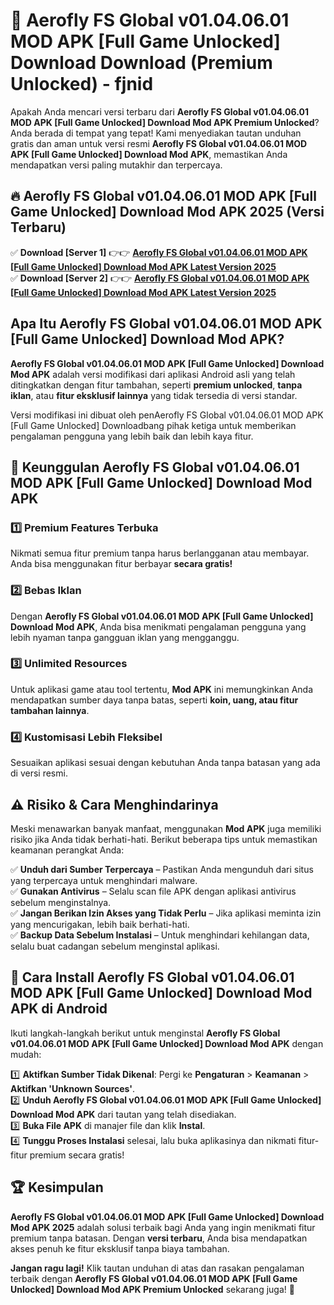 # 🎯 Aerofly FS Global v01.04.06.01 MOD APK [Full Game Unlocked] Download  Download (Premium Unlocked) -  fjnid

Apakah Anda mencari versi terbaru dari **Aerofly FS Global v01.04.06.01 MOD APK [Full Game Unlocked] Download Mod APK Premium Unlocked**? Anda berada di tempat yang tepat! Kami menyediakan tautan unduhan gratis dan aman untuk versi resmi **Aerofly FS Global v01.04.06.01 MOD APK [Full Game Unlocked] Download Mod APK**, memastikan Anda mendapatkan versi paling mutakhir dan terpercaya.

## 🔥 Aerofly FS Global v01.04.06.01 MOD APK [Full Game Unlocked] Download Mod APK 2025 (Versi Terbaru)

✅ **Download [Server 1]** 👉👉 [**Aerofly FS Global v01.04.06.01 MOD APK [Full Game Unlocked] Download Mod APK Latest Version 2025**](https://momento.my/?title=Aerofly_FS_Global_v01.04.06.01_MOD_APK_[Full_Game_Unlocked]_Download)  
✅ **Download [Server 2]** 👉👉 [**Aerofly FS Global v01.04.06.01 MOD APK [Full Game Unlocked] Download Mod APK Latest Version 2025**](https://momento.my/?title=Aerofly_FS_Global_v01.04.06.01_MOD_APK_[Full_Game_Unlocked]_Download)  

## Apa Itu Aerofly FS Global v01.04.06.01 MOD APK [Full Game Unlocked] Download Mod APK?

**Aerofly FS Global v01.04.06.01 MOD APK [Full Game Unlocked] Download Mod APK** adalah versi modifikasi dari aplikasi Android asli yang telah ditingkatkan dengan fitur tambahan, seperti **premium unlocked**, **tanpa iklan**, atau **fitur eksklusif lainnya** yang tidak tersedia di versi standar.

Versi modifikasi ini dibuat oleh penAerofly FS Global v01.04.06.01 MOD APK [Full Game Unlocked] Downloadbang pihak ketiga untuk memberikan pengalaman pengguna yang lebih baik dan lebih kaya fitur.

## 🎯 Keunggulan Aerofly FS Global v01.04.06.01 MOD APK [Full Game Unlocked] Download Mod APK

### 1️⃣ Premium Features Terbuka
Nikmati semua fitur premium tanpa harus berlangganan atau membayar. Anda bisa menggunakan fitur berbayar **secara gratis!**

### 2️⃣ Bebas Iklan
Dengan **Aerofly FS Global v01.04.06.01 MOD APK [Full Game Unlocked] Download Mod APK**, Anda bisa menikmati pengalaman pengguna yang lebih nyaman tanpa gangguan iklan yang mengganggu.

### 3️⃣ Unlimited Resources
Untuk aplikasi game atau tool tertentu, **Mod APK** ini memungkinkan Anda mendapatkan sumber daya tanpa batas, seperti **koin, uang, atau fitur tambahan lainnya**.

### 4️⃣ Kustomisasi Lebih Fleksibel
Sesuaikan aplikasi sesuai dengan kebutuhan Anda tanpa batasan yang ada di versi resmi.

## ⚠️ Risiko & Cara Menghindarinya

Meski menawarkan banyak manfaat, menggunakan **Mod APK** juga memiliki risiko jika Anda tidak berhati-hati. Berikut beberapa tips untuk memastikan keamanan perangkat Anda:

✅ **Unduh dari Sumber Terpercaya** – Pastikan Anda mengunduh dari situs yang terpercaya untuk menghindari malware.  
✅ **Gunakan Antivirus** – Selalu scan file APK dengan aplikasi antivirus sebelum menginstalnya.  
✅ **Jangan Berikan Izin Akses yang Tidak Perlu** – Jika aplikasi meminta izin yang mencurigakan, lebih baik berhati-hati.  
✅ **Backup Data Sebelum Instalasi** – Untuk menghindari kehilangan data, selalu buat cadangan sebelum menginstal aplikasi.

## 📌 Cara Install Aerofly FS Global v01.04.06.01 MOD APK [Full Game Unlocked] Download Mod APK di Android

Ikuti langkah-langkah berikut untuk menginstal **Aerofly FS Global v01.04.06.01 MOD APK [Full Game Unlocked] Download Mod APK** dengan mudah:

1️⃣ **Aktifkan Sumber Tidak Dikenal**: Pergi ke **Pengaturan** > **Keamanan** > **Aktifkan 'Unknown Sources'**.  
2️⃣ **Unduh Aerofly FS Global v01.04.06.01 MOD APK [Full Game Unlocked] Download Mod APK** dari tautan yang telah disediakan.  
3️⃣ **Buka File APK** di manajer file dan klik **Instal**.  
4️⃣ **Tunggu Proses Instalasi** selesai, lalu buka aplikasinya dan nikmati fitur-fitur premium secara gratis!

## 🏆 Kesimpulan

**Aerofly FS Global v01.04.06.01 MOD APK [Full Game Unlocked] Download Mod APK 2025** adalah solusi terbaik bagi Anda yang ingin menikmati fitur premium tanpa batasan. Dengan **versi terbaru**, Anda bisa mendapatkan akses penuh ke fitur eksklusif tanpa biaya tambahan.

**Jangan ragu lagi!** Klik tautan unduhan di atas dan rasakan pengalaman terbaik dengan **Aerofly FS Global v01.04.06.01 MOD APK [Full Game Unlocked] Download Mod APK Premium Unlocked** sekarang juga! 🚀
